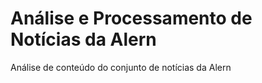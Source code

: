 # Análise e Processamento de Notícias da Alern
Análise de conteúdo do conjunto de notícias da Alern
